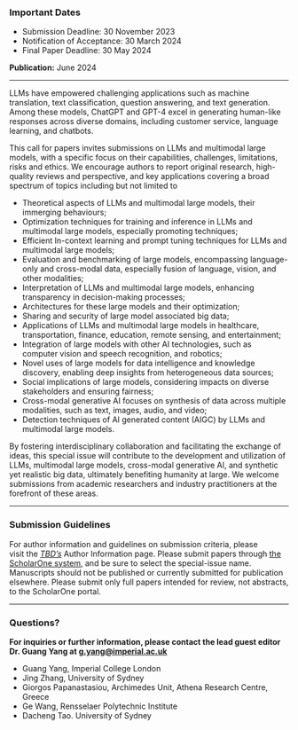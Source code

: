 ### Important Dates

- Submission Deadline: 30 November 2023
- Notification of Acceptance: 30 March 2024
- Final Paper Deadline: 30 May 2024

**Publication:** June 2024  

---

LLMs have empowered challenging applications such as machine translation, text classification, question answering, and text generation. Among these models, ChatGPT and GPT-4 excel in generating human-like responses across diverse domains, including customer service, language learning, and chatbots.

This call for papers invites submissions on LLMs and multimodal large models, with a specific focus on their capabilities, challenges, limitations, risks and ethics. We encourage authors to report original research, high-quality reviews and perspective, and key applications covering a broad spectrum of topics including but not limited to

- Theoretical aspects of LLMs and multimodal large models, their immerging behaviours; 
- Optimization techniques for training and inference in LLMs and multimodal large models, especially promoting techniques;
- Efficient In-context learning and prompt tuning techniques for LLMs and multimodal large models;
- Evaluation and benchmarking of large models, encompassing language-only and cross-modal data, especially fusion of language, vision, and other modalities;
- Interpretation of LLMs and multimodal large models, enhancing transparency in decision-making processes;
- Architectures for these large models and their optimization;
- Sharing and security of large model associated big data; 
- Applications of LLMs and multimodal large models in healthcare, transportation, finance, education, remote sensing, and entertainment;
- Integration of large models with other AI technologies, such as computer vision and speech recognition, and robotics;
- Novel uses of large models for data intelligence and knowledge discovery, enabling deep insights from heterogeneous data sources;
- Social implications of large models, considering impacts on diverse stakeholders and ensuring fairness;
- Cross-modal generative AI focuses on synthesis of data across multiple modalities, such as text, images, audio, and video;
- Detection techniques of AI generated content (AIGC) by LLMs and multimodal large models.

By fostering interdisciplinary collaboration and facilitating the exchange of ideas, this special issue will contribute to the development and utilization of LLMs, multimodal large models, cross-modal generative AI, and synthetic yet realistic big data, ultimately benefiting humanity at large. We welcome submissions from academic researchers and industry practitioners at the forefront of these areas.

---

### Submission Guidelines

For author information and guidelines on submission criteria, please visit the [_TBD’s_](https://www.computer.org/csdl/journal/bd/write-for-us/15062?title=Author%20Information&periodical=IEEE%20Transactions%20on%20Big%20Data) Author Information page. Please submit papers through [the ScholarOne system](https://mc.manuscriptcentral.com/cs-ieee), and be sure to select the special-issue name. Manuscripts should not be published or currently submitted for publication elsewhere. Please submit only full papers intended for review, not abstracts, to the ScholarOne portal.

---

### Questions?

**For inquiries or further information, please contact the lead guest editor Dr. Guang Yang at [g.yang@imperial.ac.uk](mailto:g.yang@imperial.ac.uk)**

- Guang Yang, Imperial College London 
- Jing Zhang, University of Sydney
- Giorgos Papanastasiou, Archimedes Unit, Athena Research Centre, Greece
- Ge Wang, Rensselaer Polytechnic Institute 
- Dacheng Tao. University of Sydney
